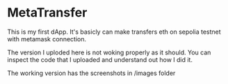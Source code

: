 # MetaTransfer
This is my first dApp. It's basicly can make transfers eth on sepolia testnet with metamask connection.

The version I uploded here is not woking properly as it should. You can inspect the code that I uploaded and understand out how I did it.

The working version has the screenshots in /images folder
